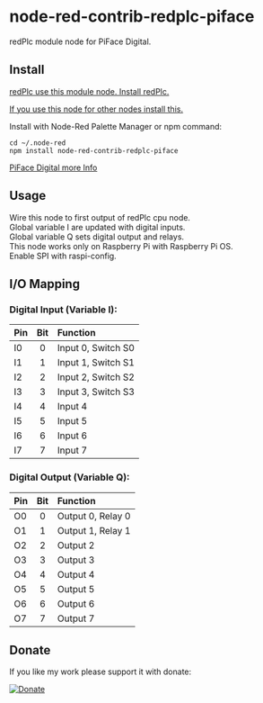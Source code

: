 # node-red-contrib-redplc-piface

redPlc module node for PiFace Digital.<br>

## Install

[redPlc use this module node. Install redPlc.](https://www.npmjs.com/package/node-red-contrib-redplc)

[If you use this node for other nodes install this.](https://www.npmjs.com/package/node-red-contrib-redplc-module)



Install with Node-Red Palette Manager or npm command:
```
cd ~/.node-red
npm install node-red-contrib-redplc-piface
```

[PiFace Digital more Info](http://www.piface.org.uk/products/piface_digital_2/)

## Usage

Wire this node to first output of redPlc cpu node.<br>
Global variable I are updated with digital inputs.<br>
Global variable Q sets digital output and relays.<br>
This node works only on Raspberry Pi with Raspberry Pi OS.<br>
Enable SPI with raspi-config.

## I/O Mapping
### Digital Input (Variable I):
|Pin|Bit|Function|
|:--|:-:|:-------|
|I0|0|Input 0, Switch S0|
|I1|1|Input 1, Switch S1|
|I2|2|Input 2, Switch S2|
|I3|3|Input 3, Switch S3|
|I4|4|Input 4|
|I5|5|Input 5|
|I6|6|Input 6|
|I7|7|Input 7|

### Digital Output (Variable Q):
|Pin|Bit|Function|
|:--|:-:|:-------|
|O0|0|Output 0, Relay 0|
|O1|1|Output 1, Relay 1|
|O2|2|Output 2|
|O3|3|Output 3|
|O4|4|Output 4|
|O5|5|Output 5|
|O6|6|Output 6|
|O7|7|Output 7|

## Donate
If you like my work please support it with donate:

[![Donate](https://img.shields.io/badge/Donate-PayPal-green.svg)](https://www.paypal.com/cgi-bin/webscr?cmd=_s-xclick&hosted_button_id=ZDRCZBQFWV3A6)
